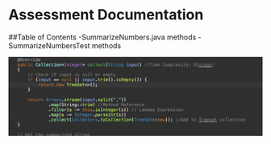 # Assessment Documentation

##Table of Contents
-SummarizeNumbers.java methods
-SummarizeNumbersTest methods

![Code Explanation part1](Images/1.png)
